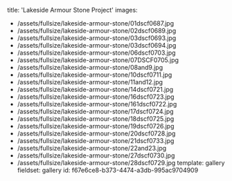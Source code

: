 title: 'Lakeside Armour Stone Project'
images:
  - /assets/fullsize/lakeside-armour-stone/01dscf0687.jpg
  - /assets/fullsize/lakeside-armour-stone/02dscf0689.jpg
  - /assets/fullsize/lakeside-armour-stone/03dscf0693.jpg
  - /assets/fullsize/lakeside-armour-stone/03dscf0694.jpg
  - /assets/fullsize/lakeside-armour-stone/06dscf0703.jpg
  - /assets/fullsize/lakeside-armour-stone/07DSCF0705.jpg
  - /assets/fullsize/lakeside-armour-stone/08and9.jpg
  - /assets/fullsize/lakeside-armour-stone/10dscf0711.jpg
  - /assets/fullsize/lakeside-armour-stone/11and12.jpg
  - /assets/fullsize/lakeside-armour-stone/14dscf0721.jpg
  - /assets/fullsize/lakeside-armour-stone/16dscf0723.jpg
  - /assets/fullsize/lakeside-armour-stone/161dscf0722.jpg
  - /assets/fullsize/lakeside-armour-stone/17dscf0724.jpg
  - /assets/fullsize/lakeside-armour-stone/18dscf0725.jpg
  - /assets/fullsize/lakeside-armour-stone/19dscf0726.jpg
  - /assets/fullsize/lakeside-armour-stone/20dscf0728.jpg
  - /assets/fullsize/lakeside-armour-stone/21dscf0733.jpg
  - /assets/fullsize/lakeside-armour-stone/22and23.jpg
  - /assets/fullsize/lakeside-armour-stone/27dscf0730.jpg
  - /assets/fullsize/lakeside-armour-stone/28dscf0729.jpg
template: gallery
fieldset: gallery
id: f67e6ce8-b373-4474-a3db-995ac9704909
